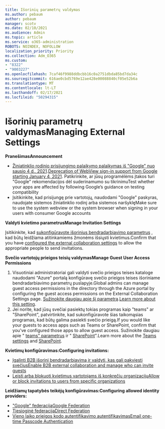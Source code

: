 ```yaml
---
title: Išorinių parametrų valdymas
ms.author: pebaum
author: pebaum
manager: scotv
ms.date: 02/10/2021
ms.audience: Admin
ms.topic: article
ms.service: o365-administration
ROBOTS: NOINDEX, NOFOLLOW
localization_priority: Priority
ms.collection: Adm_O365
ms.custom:
- "8322"
- "9003227"
ms.openlocfilehash: 7caf46f9988ddbcbb16c0a2751dbda85bd7da34c
ms.sourcegitcommit: 616ae0cbd5769e12ae428e00088840cf05e52b6a
ms.translationtype: MT
ms.contentlocale: lt-LT
ms.lasthandoff: 02/17/2021
ms.locfileid: "50294315"
---
```

# <a name="managing-external-settings"></a><span data-ttu-id="d87b4-102">Išorinių parametrų valdymas</span><span class="sxs-lookup"><span data-stu-id="d87b4-102">Managing External Settings</span></span>

<span data-ttu-id="d87b4-103">**Pranešimas**</span><span class="sxs-lookup"><span data-stu-id="d87b4-103">**Announcement**</span></span>

- <span data-ttu-id="d87b4-104">[Žiniatinklio rodinio prisijungimo palaikymo palaikymas iš "Google" nuo sausio 4 d., 2021](https://docs.microsoft.com/azure/active-directory/external-identities/google-federation?WT.mc_id=Portal-Microsoft_Azure_Support#deprecation-of-webview-sign-in-support).</span><span class="sxs-lookup"><span data-stu-id="d87b4-104">[Deprecation of WebView sign-in support from Google starting January 4, 2021](https://docs.microsoft.com/azure/active-directory/external-identities/google-federation?WT.mc_id=Portal-Microsoft_Azure_Support#deprecation-of-webview-sign-in-support).</span></span> <span data-ttu-id="d87b4-105">Patikrinkite, ar jūsų programėlėms įtakos turi "Google" rekomendacijos dėl suderinamumo su tikrinimu</span><span class="sxs-lookup"><span data-stu-id="d87b4-105">Test whether your apps are affected by following Google’s guidance on testing compatibility</span></span>
- <span data-ttu-id="d87b4-106">Įsitikinkite, kad prisijungę prie vartotojų, naudodami "Google" paskyras, naudojate sistemos žiniatinklio rodinį arba sistemos naršyklę</span><span class="sxs-lookup"><span data-stu-id="d87b4-106">Make sure to use the system webview or the system browser when signing in your users with consumer Google accounts</span></span>

<span data-ttu-id="d87b4-107">**Valdyti kvietimo parametrus**</span><span class="sxs-lookup"><span data-stu-id="d87b4-107">**Manage Invitation Settings**</span></span>

<span data-ttu-id="d87b4-108">Įsitikinkite, kad [sukonfigūravote išorinius bendradarbiavimo parametrus](https://docs.microsoft.com/azure/active-directory/external-identities/delegate-invitations?WT.mc_id=Portal-Microsoft_Azure_Support) , kad būtų leidžiama atitinkamiems žmonėms išsiųsti kvietimus.</span><span class="sxs-lookup"><span data-stu-id="d87b4-108">Confirm that you have [configured the external collaboration settings](https://docs.microsoft.com/azure/active-directory/external-identities/delegate-invitations?WT.mc_id=Portal-Microsoft_Azure_Support) to allow the appropriate people to send invitations.</span></span>

<span data-ttu-id="d87b4-109">**Svečio vartotojų prieigos teisių valdymas**</span><span class="sxs-lookup"><span data-stu-id="d87b4-109">**Manage Guest User Access Permissions**</span></span>

1. <span data-ttu-id="d87b4-110">Visuotiniai administratoriai gali valdyti svečio prieigos teises kataloge naudodami "Azure" portalą konfigūravę svečio prieigos teises išoriniame bendradarbiavimo parametrų puslapyje.</span><span class="sxs-lookup"><span data-stu-id="d87b4-110">Global admins can manage guest access permissions in the directory through the Azure portal by configuring the guest access permissions on the External Collaboration Settings page.</span></span> <span data-ttu-id="d87b4-111">[Sužinokite daugiau apie šį parametrą](https://docs.microsoft.com/azure/active-directory/fundamentals/users-default-permissions?WT.mc_id=Portal-Microsoft_Azure_Support).</span><span class="sxs-lookup"><span data-stu-id="d87b4-111">[Learn more about this setting](https://docs.microsoft.com/azure/active-directory/fundamentals/users-default-permissions?WT.mc_id=Portal-Microsoft_Azure_Support).</span></span>
2. <span data-ttu-id="d87b4-112">Jei norite, kad jūsų svečiai pasiektų tokias programas kaip "teams" ar "SharePoint", patvirtinkite, kad sukonfigūravote šias taikomąsias programas, kad būtų galima pasiekti svečio prieigą.</span><span class="sxs-lookup"><span data-stu-id="d87b4-112">If you would like your guests to access apps such as Teams or SharePoint, confirm that you've configured those apps to allow guest access.</span></span> <span data-ttu-id="d87b4-113">Sužinokite daugiau apie " [teams" parametrus](https://docs.microsoft.com/microsoftteams/guest-access?WT.mc_id=Portal-Microsoft_Azure_Support) ir " [SharePoint](https://docs.microsoft.com/sharepoint/external-sharing-overview?WT.mc_id=Portal-Microsoft_Azure_Support)".</span><span class="sxs-lookup"><span data-stu-id="d87b4-113">Learn more about the [Teams settings](https://docs.microsoft.com/microsoftteams/guest-access?WT.mc_id=Portal-Microsoft_Azure_Support) and [SharePoint](https://docs.microsoft.com/sharepoint/external-sharing-overview?WT.mc_id=Portal-Microsoft_Azure_Support).</span></span>

<span data-ttu-id="d87b4-114">**Kvietimų konfigūravimas:**</span><span class="sxs-lookup"><span data-stu-id="d87b4-114">**Configuring invitations:**</span></span>

- [<span data-ttu-id="d87b4-115">Įgalinti B2B išorinį bendradarbiavimą ir valdyti, kas gali pakviesti svečius</span><span class="sxs-lookup"><span data-stu-id="d87b4-115">Enable B2B external collaboration and manage who can invite guests</span></span>](https://docs.microsoft.com/azure/active-directory/b2b/delegate-invitations?WT.mc_id=Portal-Microsoft_Azure_Support)
- [<span data-ttu-id="d87b4-116">Leisti arba blokuoti kvietimus vartotojams iš konkrečių organizacijų</span><span class="sxs-lookup"><span data-stu-id="d87b4-116">Allow or block invitations to users from specific organizations</span></span>](https://docs.microsoft.com/azure/active-directory/b2b/allow-deny-list?WT.mc_id=Portal-Microsoft_Azure_Support)

<span data-ttu-id="d87b4-117">**Leidžiamų tapatybės teikėjų konfigūravimas:**</span><span class="sxs-lookup"><span data-stu-id="d87b4-117">**Configuring allowed identity providers:**</span></span>

- [<span data-ttu-id="d87b4-118">"Google" federacija</span><span class="sxs-lookup"><span data-stu-id="d87b4-118">Google Federation</span></span>](https://docs.microsoft.com/azure/active-directory/b2b/google-federation?WT.mc_id=Portal-Microsoft_Azure_Support)
- [<span data-ttu-id="d87b4-119">Tiesioginė federacija</span><span class="sxs-lookup"><span data-stu-id="d87b4-119">Direct Federation</span></span>](https://docs.microsoft.com/azure/active-directory/b2b/direct-federation?WT.mc_id=Portal-Microsoft_Azure_Support)
- [<span data-ttu-id="d87b4-120">Vieno laiko prieigos kodo autentifikavimo autentifikavimas</span><span class="sxs-lookup"><span data-stu-id="d87b4-120">Email one-time Passcode Authentication</span></span>](https://docs.microsoft.com/azure/active-directory/b2b/one-time-passcode?WT.mc_id=Portal-Microsoft_Azure_Support)
